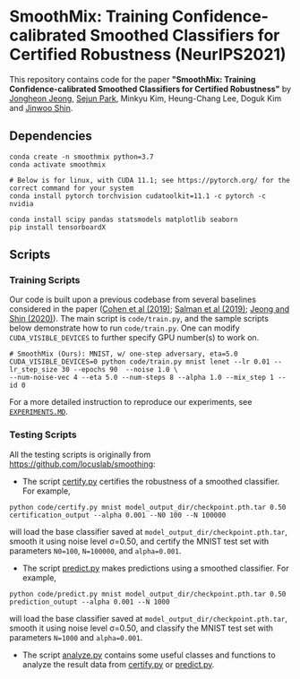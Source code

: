 # SmoothMix: Training Confidence-calibrated Smoothed Classifiers for Certified Robustness (NeurIPS2021)

This repository contains code for the paper
**"SmoothMix: Training Confidence-calibrated Smoothed Classifiers for Certified Robustness"**
by [Jongheon Jeong](https://sites.google.com/view/jongheonj), [Sejun Park](https://sites.google.com/site/sejunparksite/), Minkyu Kim, Heung-Chang Lee, Doguk Kim and [Jinwoo Shin](http://alinlab.kaist.ac.kr/shin.html). 

## Dependencies
```
conda create -n smoothmix python=3.7
conda activate smoothmix

# Below is for linux, with CUDA 11.1; see https://pytorch.org/ for the correct command for your system
conda install pytorch torchvision cudatoolkit=11.1 -c pytorch -c nvidia

conda install scipy pandas statsmodels matplotlib seaborn
pip install tensorboardX
```

## Scripts

### Training Scripts

Our code is built upon a previous codebase from several baselines considered in the paper 
([Cohen et al (2019)](https://github.com/locuslab/smoothing); 
[Salman et al (2019)](https://github.com/Hadisalman/smoothing-adversarial); 
[Jeong and Shin (2020)](https://github.com/jh-jeong/smoothing-consistency)).
The main script is `code/train.py`, and the sample scripts below demonstrate how to run `code/train.py`.
One can modify `CUDA_VISIBLE_DEVICES` to further specify GPU number(s) to work on.

```
# SmoothMix (Ours): MNIST, w/ one-step adversary, eta=5.0 
CUDA_VISIBLE_DEVICES=0 python code/train.py mnist lenet --lr 0.01 --lr_step_size 30 --epochs 90  --noise 1.0 \
--num-noise-vec 4 --eta 5.0 --num-steps 8 --alpha 1.0 --mix_step 1 --id 0
```

For a more detailed instruction to reproduce our experiments, see [`EXPERIMENTS.MD`](EXPERIMENTS.MD).

### Testing Scripts

All the testing scripts is originally from https://github.com/locuslab/smoothing:

* The script [certify.py](code/certify.py) certifies the robustness of a smoothed classifier.  For example,

```python code/certify.py mnist model_output_dir/checkpoint.pth.tar 0.50 certification_output --alpha 0.001 --N0 100 --N 100000```

will load the base classifier saved at `model_output_dir/checkpoint.pth.tar`, smooth it using noise level &sigma;=0.50,
and certify the MNIST test set with parameters `N0=100`, `N=100000`, and `alpha=0.001`.

* The script [predict.py](code/predict.py) makes predictions using a smoothed classifier.  For example,

```python code/predict.py mnist model_output_dir/checkpoint.pth.tar 0.50 prediction_outupt --alpha 0.001 --N 1000```

will load the base classifier saved at `model_output_dir/checkpoint.pth.tar`, smooth it using noise level &sigma;=0.50,
and classify the MNIST test set with parameters `N=1000` and `alpha=0.001`.

* The script [analyze.py](code/analyze.py) contains some useful classes and functions to analyze the result data 
from [certify.py](code/certify.py) or [predict.py](code/predict.py).